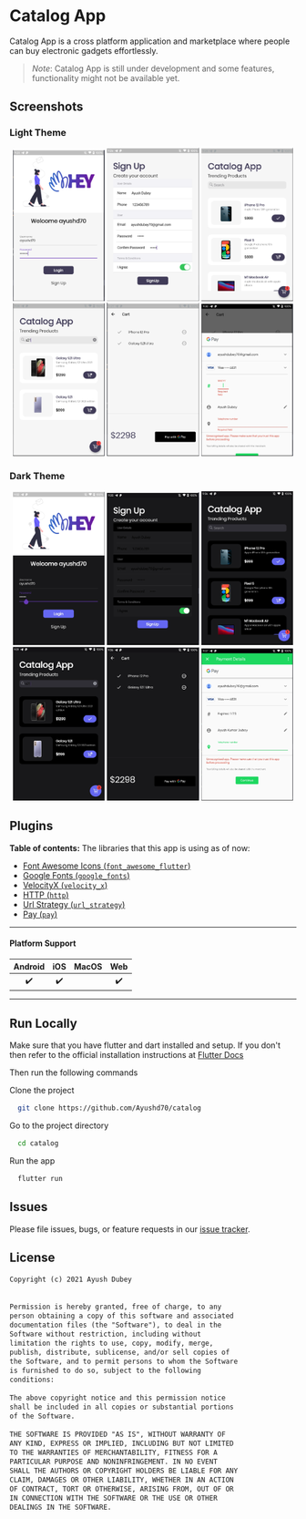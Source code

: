 # Catalog App

Catalog App is a cross platform application and marketplace where people can buy electronic gadgets effortlessly.

> *Note*: Catalog App is still under development and some features, functionality might not be available yet.

## Screenshots

### Light Theme
<p align="center">
  <img width="32%" src="assets/screenshots/login_light.png?raw=true">
  <img width="32%" src="assets/screenshots/signup_light.png?raw=true">
  <img width="32%" src="assets/screenshots/home_light.png?raw=true">
  <img width="32%" src="assets/screenshots/search_light.png?raw=true">
  <img width="32%" src="assets/screenshots/cart_light.png?raw=true">
  <img width="32%" src="assets/screenshots/gpay_light.png?raw=true">

</p>

### Dark Theme
<p align="center">
  <img width="32%" src="assets/screenshots/login_dark.png?raw=true">
  <img width="32%" src="assets/screenshots/signup_dark.png?raw=true">
  <img width="32%" src="assets/screenshots/home_dark.png?raw=true">
  <img width="32%" src="assets/screenshots/search_dark.png?raw=true">
  <img width="32%" src="assets/screenshots/cart_dark.png?raw=true">
  <img width="32%" src="assets/screenshots/gpay_dark.png?raw=true">

</p>

## Plugins

**Table of contents:**
The libraries that this app is using as of now:

- [Font Awesome Icons (`font_awesome_flutter`)](https://pub.dev/packages/font_awesome_flutter)
- [Google Fonts (`google_fonts`)](https://pub.dev/packages/google_fonts)
- [VelocityX (`velocity_x`)](https://pub.dev/packages/velocity_x)
- [HTTP (`http`)](https://pub.dev/packages/http)
- [Url Strategy (`url_strategy`)](https://pub.dev/packages/url_strategy)
- [Pay (`pay`)](https://pub.dev/packages/pay)

---

#### Platform Support

| Android | iOS | MacOS | Web |
|:-------:|:---:|:-----:|:---:|
|    ✔️    |  ✔️  |       |  ✔️  |

----

## Run Locally

Make sure that you have flutter and dart installed and setup. If you don't then refer to the official installation instructions at [Flutter Docs](https://flutter.dev/docs/get-started/install)

Then run the following commands

Clone the project

```bash
  git clone https://github.com/Ayushd70/catalog
```

Go to the project directory

```bash
  cd catalog
```

Run the app

```bash
  flutter run
```

## Issues

Please file issues, bugs, or feature requests in our [issue tracker](https://github.com/Ayushd70/catalog/issues/new/choose).

## License

```
Copyright (c) 2021 Ayush Dubey


Permission is hereby granted, free of charge, to any
person obtaining a copy of this software and associated
documentation files (the "Software"), to deal in the
Software without restriction, including without
limitation the rights to use, copy, modify, merge,
publish, distribute, sublicense, and/or sell copies of
the Software, and to permit persons to whom the Software
is furnished to do so, subject to the following
conditions:

The above copyright notice and this permission notice
shall be included in all copies or substantial portions
of the Software.

THE SOFTWARE IS PROVIDED "AS IS", WITHOUT WARRANTY OF
ANY KIND, EXPRESS OR IMPLIED, INCLUDING BUT NOT LIMITED
TO THE WARRANTIES OF MERCHANTABILITY, FITNESS FOR A
PARTICULAR PURPOSE AND NONINFRINGEMENT. IN NO EVENT
SHALL THE AUTHORS OR COPYRIGHT HOLDERS BE LIABLE FOR ANY
CLAIM, DAMAGES OR OTHER LIABILITY, WHETHER IN AN ACTION
OF CONTRACT, TORT OR OTHERWISE, ARISING FROM, OUT OF OR
IN CONNECTION WITH THE SOFTWARE OR THE USE OR OTHER
DEALINGS IN THE SOFTWARE.
```